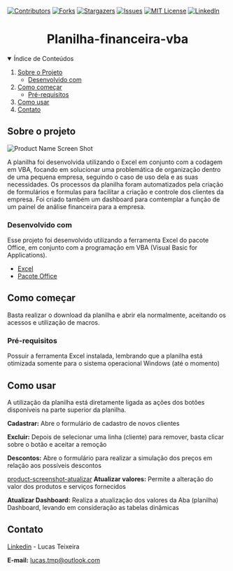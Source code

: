 [![Contributors][contributors-shield]][contributors-url]
[![Forks][forks-shield]][forks-url]
[![Stargazers][stars-shield]][stars-url]
[![Issues][issues-shield]][issues-url]
[![MIT License][license-shield]][license-url]
[![LinkedIn][linkedin-shield]][linkedin-url]

<!-- Titulo -->
  <h1 align="center">Planilha-financeira-vba</h1>

<!-- TABLE OF CONTENTS -->
<details open="open">
  <summary>Índice de Conteúdos</summary>
  <ol>
    <li>
      <a href="#Sobre-o-projeto">Sobre o Projeto</a>
      <ul>
        <li><a href="#Desenvolvido-com">Desenvolvido com</a></li>
      </ul>
    </li>
    <li>
      <a href="#Como-começar">Como começar</a>
      <ul>
        <li><a href="#Pré-requisitos ">Pré-requisitos </a></li>
      </ul>
    </li>
    <li><a href="#Como-usar">Como usar</a></li>
    <li><a href="#Contato">Contato</a></li>
  </ol>
</details>



<!-- ABOUT THE PROJECT -->
## Sobre o projeto

![Product Name Screen Shot][product-screenshot]

A planilha foi desenvolvida utilizando o Excel em conjunto com a codagem em VBA, focando em solucionar uma problemática de organização dentro de uma pequena empresa, seguindo o caso de uso dela e as suas necessidades. Os processos da planilha foram automatizados pela criação de formulários e formulas para facilitar a criação e controle dos clientes da empresa. Foi criado também um dashboard para comtemplar a função de um painel de análise financeira para a empresa.

### Desenvolvido com

Esse projeto foi desenvolvido utilizando a ferramenta Excel do pacote Office, em conjunto com a programação em VBA (Visual Basic for Applications).

* [Excel](https://www.microsoft.com/pt-br/microsoft-365/excel)
* [Pacote Office](https://www.microsoft.com/pt-br/microsoft-365/business/compare-all-microsoft-365-business-products-b?&ef_id=EAIaIQobChMIw83Cx5HK8AIVwoORCh0CWwJ3EAAYASAAEgLcufD_BwE:G:s&OCID=AID2100139_SEM_EAIaIQobChMIw83Cx5HK8AIVwoORCh0CWwJ3EAAYASAAEgLcufD_BwE:G:s&lnkd=Google_O365SMB_Brand&gclid=EAIaIQobChMIw83Cx5HK8AIVwoORCh0CWwJ3EAAYASAAEgLcufD_BwE)

<!-- GETTING STARTED -->
## Como começar

Basta realizar o download da planilha e abrir ela normalmente, aceitando os acessos e utilização de macros.

### Pré-requisitos

Possuir a ferramenta Excel instalada, lembrando que a planilha está otimizada somente para o sistema operacional Windows (até o momento)


<!-- USAGE EXAMPLES -->
## Como usar

A utilização da planilha está diretamente ligada as ações dos botões disponíveis na parte superior da planilha.

<b>Cadastrar:</b> Abre o formulário de cadastro de novos clientes

<b>Excluir:</b> Depois de selecionar uma linha (cliente) para remover, basta clicar sobre o botão e aceitar a remoção

<b>Descontos:</b> Abre o formulário para realizar a simulação dos preços em relação aos possíveis descontos

[product-screenshot-atualizar]
<b>Atualizar valores:</b> Permite a alteração do valor dos produtos e serviços fornecidos

<b>Atualizar Dashboard:</b> Realiza a atualização dos valores da Aba (planilha) Dashboard, levando em consideração as tabelas dinâmicas



<!-- CONTACT -->
## Contato

[Linkedin](https://www.linkedin.com/in/lucastmp/) - Lucas Teixeira

<b>E-mail:</b> lucas.tmp@outlook.com


<!-- https://www.markdownguide.org/basic-syntax/#reference-style-links -->
<!-- MARKDOWN LINKS -->
[contributors-shield]: https://img.shields.io/github/contributors/LucasTMP/Planilha-financeira-vba.svg?style=for-the-badge
[contributors-url]: https://github.com/LucasTMP/Planilha-financeira-vba/graphs/contributors
[forks-shield]: https://img.shields.io/github/forks/LucasTMP/Planilha-financeira-vba.svg?style=for-the-badge
[forks-url]: https://github.com/LucasTMP/Planilha-financeira-vba/network/members
[stars-shield]: https://img.shields.io/github/stars/LucasTMP/Planilha-financeira-vba.svg?style=for-the-badge
[stars-url]: https://github.com/LucasTMP/Planilha-financeira-vba/stargazers
[issues-shield]: https://img.shields.io/github/issues/LucasTMP/Planilha-financeira-vba.svg?style=for-the-badge
[issues-url]: https://github.com/LucasTMP/Planilha-financeira-vba/issues
[license-shield]: https://img.shields.io/github/license/LucasTMP/Planilha-financeira-vba.svg?style=for-the-badge
[license-url]: https://github.com/LucasTMP/Planilha-financeira-vba/blob/master/LICENSE.txt
[linkedin-shield]: https://img.shields.io/badge/-LinkedIn-black.svg?style=for-the-badge&logo=linkedin&colorB=555
[linkedin-url]: https://www.linkedin.com/in/lucastmp/
<!-- MARKDOWN IMAGES -->
[product-screenshot]: https://i.ibb.co/dJvdgGF/1.jpg
[product-screenshot-desconto]: https://i.ibb.co/Cw59LSg/2.jpg
[product-screenshot-atualizar]: https://i.ibb.co/dJvdgGF/3.jpg
[product-screenshot-pesquisa]: https://i.ibb.co/q7nXxNg/4.jpg
[product-screenshot-condicional]: https://i.ibb.co/TKhQ1Qr/5.jpg
